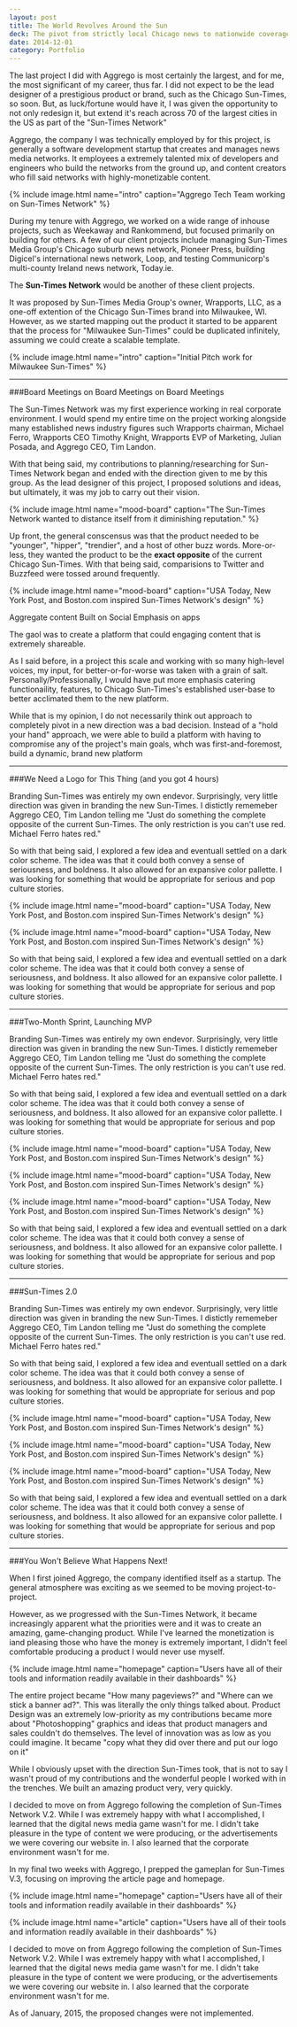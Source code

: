 ```yaml
---
layout: post
title: The World Revolves Around the Sun
deck: The pivot from strictly local Chicago news to nationwide coverage was finalized when Chicago Sun-Times's parent company sold the Chicago Suburban papers, Pioneer Press, to the Chicago Tribune late 2014.
date: 2014-12-01
category: Portfolio
---
```


The last project I did with Aggrego is most certainly the largest, and for me, the most significant of my career, thus far. I did not expect to be the lead designer of a prestigious product or brand, such as the Chicago Sun-Times, so soon. But, as luck/fortune would have it, I was given the opportunity to not only redesign it, but extend it's reach across 70 of the largest cities in the US as part of the "Sun-Times Network"

Aggrego, the company I was technically employed by for this project, is generally a software development startup that creates and manages news media networks. It employees a extremely talented mix of developers and engineers who build the networks from the ground up, and content creators who fill said networks with highly-monetizable content. 

{% include image.html name="intro" caption="Aggrego Tech Team working on Sun-Times Network" %}

During my tenure with Aggrego, we worked on a wide range of inhouse projects, such as Weekaway and Rankommend, but focused primarily on building for others. A few of our client projects include managing Sun-Times Media Group's Chicago suburb news network, Pioneer Press, building Digicel's international news network, Loop, and testing Communicorp's multi-county Ireland news network, Today.ie.

The **Sun-Times Network** would be another of these client projects.

It was proposed by Sun-Times Media Group's owner, Wrapports, LLC, as a one-off extention of the Chicago Sun-Times brand into Milwaukee, WI. However, as we started mapping out the product it started to be apparent that the process for "Milwaukee Sun-Times" could be duplicated infinitely, assuming we could create a scalable template.

{% include image.html name="intro" caption="Initial Pitch work for Milwaukee Sun-Times" %}

---

###Board Meetings on Board Meetings on Board Meetings

The Sun-Times Network was my first experience working in real corporate environment. I would spend my entire time on the project working alongside many established news industry figures such Wrapports chairman, Michael Ferro, Wrapports CEO Timothy Knight, Wrapports EVP of Marketing, Julian Posada, and Aggrego CEO, Tim Landon.

With that being said, my contributions to planning/researching for Sun-Times Network began and ended with the direction given to me by this group. As the lead designer of this project, I proposed solutions and ideas, but ultimately, it was my job to carry out their vision.

{% include image.html name="mood-board" caption="The Sun-Times Network wanted to distance itself from it diminishing reputation." %}

Up front, the general conscensus was that the product needed to be "younger", "hipper", "trendier", and a host of other buzz words. More-or-less, they wanted the product to be the **exact opposite** of the current Chicago Sun-Times. With that being said, comparisions to Twitter and Buzzfeed were tossed around frequently.

{% include image.html name="mood-board" caption="USA Today, New York Post, and Boston.com inspired Sun-Times Network's design" %}

Aggregate content
Built on Social
Emphasis on apps

The gaol was to create a platform that could engaging content that is extremely shareable. 

As I said before, in a project this scale and working with so many high-level voices, my input, for better-or-for-worse was taken with a grain of salt. Personally/Professionally, I would have put more emphasis catering functionaility, features, to Chicago Sun-Times's established user-base to better acclimated them to the new platform.

While that is my opinion, I do not necessarily think out approach to completely pivot in a new direction was a bad decision. Instead of a "hold your hand" approach, we were able to build a platform with having to compromise any of the project's main goals, whch was first-and-foremost, build a dynamic, brand new platform

---

###We Need a Logo for This Thing (and you got 4 hours)

Branding Sun-Times was entirely my own endevor. Surprisingly, very little direction was given in branding the new Sun-Times. I distictly rememeber Aggrego CEO, Tim Landon telling me "Just do something the complete opposite of the current Sun-Times. The only restriction is you can't use red. Michael Ferro hates red."

So with that being said, I explored a few idea and eventuall settled on a dark color scheme. The idea was that it could both convey a sense of seriousness, and boldness. It also allowed for an expansive color pallette. I was looking for something that would be appropriate for serious and pop culture stories.

{% include image.html name="mood-board" caption="USA Today, New York Post, and Boston.com inspired Sun-Times Network's design" %}

{% include image.html name="mood-board" caption="USA Today, New York Post, and Boston.com inspired Sun-Times Network's design" %}

So with that being said, I explored a few idea and eventuall settled on a dark color scheme. The idea was that it could both convey a sense of seriousness, and boldness. It also allowed for an expansive color pallette. I was looking for something that would be appropriate for serious and pop culture stories.

---

###Two-Month Sprint, Launching MVP

Branding Sun-Times was entirely my own endevor. Surprisingly, very little direction was given in branding the new Sun-Times. I distictly rememeber Aggrego CEO, Tim Landon telling me "Just do something the complete opposite of the current Sun-Times. The only restriction is you can't use red. Michael Ferro hates red."

So with that being said, I explored a few idea and eventuall settled on a dark color scheme. The idea was that it could both convey a sense of seriousness, and boldness. It also allowed for an expansive color pallette. I was looking for something that would be appropriate for serious and pop culture stories.

{% include image.html name="mood-board" caption="USA Today, New York Post, and Boston.com inspired Sun-Times Network's design" %}

{% include image.html name="mood-board" caption="USA Today, New York Post, and Boston.com inspired Sun-Times Network's design" %}

{% include image.html name="mood-board" caption="USA Today, New York Post, and Boston.com inspired Sun-Times Network's design" %}

So with that being said, I explored a few idea and eventuall settled on a dark color scheme. The idea was that it could both convey a sense of seriousness, and boldness. It also allowed for an expansive color pallette. I was looking for something that would be appropriate for serious and pop culture stories.

---

###Sun-Times 2.0

Branding Sun-Times was entirely my own endevor. Surprisingly, very little direction was given in branding the new Sun-Times. I distictly rememeber Aggrego CEO, Tim Landon telling me "Just do something the complete opposite of the current Sun-Times. The only restriction is you can't use red. Michael Ferro hates red."

So with that being said, I explored a few idea and eventuall settled on a dark color scheme. The idea was that it could both convey a sense of seriousness, and boldness. It also allowed for an expansive color pallette. I was looking for something that would be appropriate for serious and pop culture stories.

{% include image.html name="mood-board" caption="USA Today, New York Post, and Boston.com inspired Sun-Times Network's design" %}

{% include image.html name="mood-board" caption="USA Today, New York Post, and Boston.com inspired Sun-Times Network's design" %}

{% include image.html name="mood-board" caption="USA Today, New York Post, and Boston.com inspired Sun-Times Network's design" %}

So with that being said, I explored a few idea and eventuall settled on a dark color scheme. The idea was that it could both convey a sense of seriousness, and boldness. It also allowed for an expansive color pallette. I was looking for something that would be appropriate for serious and pop culture stories.

---

###You Won't Believe What Happens Next!

When I first joined Aggrego, the company identified itself as a startup. The general atmosphere was exciting as we seemed to be moving project-to-project.

However, as we progressed with the Sun-Times Network, it became increasingly apparent what the priorities were and it was to create an amazing, game-changing product. While I've learned the monetization is iand pleasing those who have the money is extremely important, I didn't feel comfortable producing a product I would never use myself.

{% include image.html name="homepage" caption="Users have all of their tools and information readily available in their dashboards" %}   

The entire project became "How many pageviews?" and "Where can we stick a banner ad?". This was literally the only things talked about. Product Design was an extremely low-priority as my contributions became more about "Photoshopping" graphics and ideas that product managers and sales couldn't do themselves. The level of innovation was as low as you could imagine. It became "copy what they did over there and put our logo on it"

While I obviously upset with the direction Sun-Times took, that is not to say I wasn't proud of my contributions and the wonderful people I worked with in the trenches. We built an amazing product very, very quickly.

I decided to move on from Aggrego following the completion of Sun-Times Network V.2. While I was extremely happy with what I accomplished, I learned that the digital news media game wasn't for me. I didn't take pleasure in the type of content we were producing, or the advertisements we were covering our website in. I also learned that the corporate environment wasn't for me.

In my final two weeks with Aggrego, I prepped the gameplan for Sun-Times V.3, focusing on improving the article page and homepage.

{% include image.html name="homepage" caption="Users have all of their tools and information readily available in their dashboards" %}    

{% include image.html name="article" caption="Users have all of their tools and information readily available in their dashboards" %}   

I decided to move on from Aggrego following the completion of Sun-Times Network V.2. While I was extremely happy with what I accomplished, I learned that the digital news media game wasn't for me. I didn't take pleasure in the type of content we were producing, or the advertisements we were covering our website in. I also learned that the corporate environment wasn't for me.

As of January, 2015, the proposed changes were not implemented.